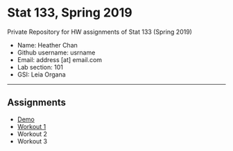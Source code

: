 # Stat 133, Spring 2019

Private Repository for HW assignments of Stat 133 (Spring 2019)

- Name: Heather Chan 
- Github username: usrname
- Email: address [at] email.com
- Lab section: 101
- GSI: Leia Organa

-----

## Assignments

- [Demo](demo)
- [Workout 1](workout01)
- Workout 2
- Workout 3


